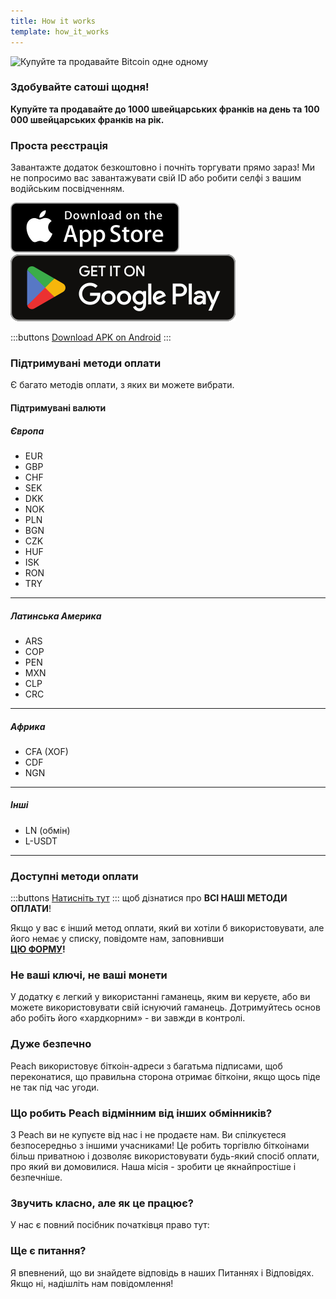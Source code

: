 ```yaml
---
title: How it works
template: how_it_works
---
```

<!--[teaser]-->
![Купуйте та продавайте Bitcoin одне одному](/img/how-it-works/buy-and-sell-bitcoin-peer-to-peer.png)

### Здобувайте сатоші <span>щодня</span>!

**Купуйте та продавайте до 1000 швейцарських франків на день та 100 000 швейцарських франків на рік.**

<!--[easy_registration]-->
### Проста реєстрація

Завантажте додаток безкоштовно і почніть торгувати прямо зараз! Ми не попросимо вас завантажувати свій ID або робити селфі з вашим водійським посвідченням.

<div>
  <div class="md:flex items-end">
    <a href="https://testflight.apple.com/join/wfSPFEWG"><img class="h-180px md:h-90px" src="/img/home/download-on-the-app-store.svg" alt="Download on the Apple Store"></a>
    <a class="md:ml-4" href="https://play.google.com/store/apps/details?id=com.peachbitcoin.peach.mainnet"><img class="h-180px md:h-90px" src="/img/home/get-it-on-google-play.svg" alt="Get it on Google Play"></a>
  </div>

  :::buttons
  [Download APK on Android](/apk/)
  :::

</div>

<!--[payment_methods]-->
### Підтримувані методи оплати

Є багато методів оплати, з яких ви можете вибрати.

#### Підтримувані валюти

##### Європа

- EUR
- GBP
- CHF
- SEK
- DKK
- NOK
- PLN
- BGN
- CZK
- HUF
- ISK
- RON
- TRY

---

##### Латинська Америка

- ARS
- COP
- PEN
- MXN
- CLP
- CRC

---

##### Африка

- CFA (XOF)
- CDF
- NGN

---

##### Інші

- LN (обмін)
- L-USDT

---

### Доступні методи оплати

:::buttons
[Натисніть тут](https://docs.google.com/spreadsheets/d/1uqotdlQ1woALJnsLOJMwe21J4KvTvv3cnEqERqCUicg/?usp=sharing)
:::
щоб дізнатися про **ВСІ НАШІ МЕТОДИ ОПЛАТИ**!

Якщо у вас є інший метод оплати, який ви хотіли б використовувати, але його немає у списку, повідомте нам, заповнивши
<br>
**[ЦЮ ФОРМУ](https://ncxldazr6m4.typeform.com/to/SJljDnae)!**


<!--[self_custody]-->
### Не ваші ключі, не ваші монети

У додатку є легкий у використанні гаманець, яким ви керуєте, або ви можете використовувати свій існуючий гаманець. Дотримуйтесь основ або робіть його «хардкорним» - ви завжди в контролі.

<!--[security]-->
### Дуже безпечно

Peach використовує біткоін-адреси з багатьма підписами, щоб переконатися, що правильна сторона отримає біткоіни, якщо щось піде не так під час угоди.

<!--[difference]-->
### Що робить Peach відмінним від інших обмінників?

З Peach ви не купуєте від нас і не продаєте нам.
Ви спілкуєтеся безпосередньо з іншими учасниками!
Це робить торгівлю біткоінами більш приватною і дозволяє використовувати будь-який спосіб оплати, про який ви домовилися.
Наша місія - зробити це якнайпростіше і безпечніше.

<!--[sounds_cool]-->
### Звучить класно, але як це працює?

У нас є повний посібник початківця право тут:

<!--[questions]-->

### Ще є питання?

Я впевнений, що ви знайдете відповідь в наших Питаннях і Відповідях.
Якщо ні, надішліть нам повідомлення!
